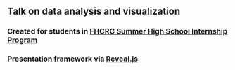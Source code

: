 ## Talk on data analysis and visualization 

### Created for students in [FHCRC Summer High School Internship Program](http://www.fhcrc.org/en/careers/internship-opportunities/hs-research-internship-program.html)

### Presentation framework via [Reveal.js](https://github.com/hakimel/reveal.js)
